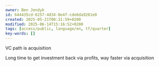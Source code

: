 ```yaml
---
owner: Ben Jendyk
id: 644435cd-6257-4d34-8e4f-cde6da9201e0
created: 2025-05-21T00:31:59+0200
modified: 2025-06-14T15:16:52+0200
tags: [access/public, language/en, tf/quarter]
key-words: []
---
```


VC path is acquisition 

Long time to get investment back via profits, way faster via acquisition